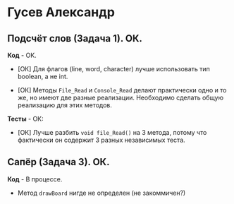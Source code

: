 # Гусев Александр

## Подсчёт слов (Задача 1). ОК.

**Код** - ОК.

- [ОК] Для флагов (line, word, character) лучше использовать тип boolean, а не int.

- [ОК] Методы `File_Read` и `Console_Read` делают практически одно и то же, но имеют две разные реализации.
Необходимо сделать общую реализацию для этих методов.

**Тесты** - ОК:

- [ОК] Лучше разбить `void file_Read()` на 3 метода, потому что фактически он содержит 3 разных независимых теста.

## Сапёр (Задача 3). ОК.

**Код** - В процессе.

- Метод `drawBoard` нигде не определен (не закоммичен?)
